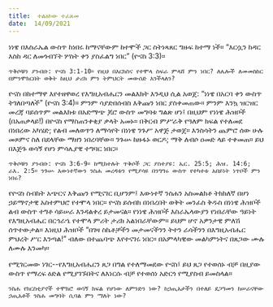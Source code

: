 ```yaml
---
title:  ተልዕኮው ተፈጸመ
date:  14/09/2021
---
```


ነነዌ በእስራኤል ውስጥ ከነበሩ ከማናቸውም ከተሞች ጋር ስትነጻጸር ግዙፍ ከተማ ነች። “እርሷን ከዳር እስከ ዳር ለመጎብኘት ሦስት ቀን ያስፈልግ ነበር” (ዮናስ 3:3)።

`ጥቅሶቹን ያንብቡ: ዮናስ 3:1-10። የዚህ በእርክስና የተሞላ ስፍራ ምላሸ ምን ነበር? ለሌሎች ለመመስከር በምንሞክርበት ወቅት ከዚህ ታሪክ ምን ትምህርት መውሰድ እንችላለን?`

ዮናስ በከተማዋ እየተዘዋወረ የእግዚአብሔርን መልእክት እንዲህ ሲል አወጀ: “ነነዌ በአርባ ቀን ውስጥ ትገለበጣለች” (ዮናስ 3:4)። ምንም ሳያድበሰብስ እቅጩን ነበር ያስቀመጠው። ምንም እንኳ ዝርዝር መረጃ ባይሰጥም መልእክቱ በአድማጭ ጆሮ ውስጥ መግባቱ ግልጽ ሆነ፤ በዚህም የነነዌ ሕዝቦች (በአጠቃላይ!) በዮናስ የማስጠንቀቂያ ቃላት አመኑ። በቅርብ ምሥራቅ የዓለም ክፍል የተለመደ በነበረው አካሄድ; የልብ መለወጥን ለማሳየት በነነዌ ንጉሥ አዋጅ ታወጀ። እንስሳትን ጨምሮ ሰው ሁሉ መጾምና ስለ በደላቸው ማዘን ነበረባቸው። ንጉሡ ከዙፋኑ ወርዶ; ማቅ ለብሶ ዐመድ ላይ ተቀመጠ። ይህ በእጅጉ ወሳኝ የሆነ ምሳሌያዊ ተግባር ነበር።

`ጥቅሶቹን ያንብቡ: ዮናስ 3:6-9። ከሚከተሉት ጥቅሶች ጋር ያስተያዩ: ኤር. 25:5; ሕዝ. 14:6; ራእ. 2:5። ንጉሡ እውነተኛውን ንስሐ መረዳቱን የሚያሳዩ በንግግሩ ውስጥ የተካተቱ አበይነት ነጥቦች ምን ነበሩ?`

የዮናስ ስብከት አጭርና እቅጩን የሚናገር ቢሆንም፤ እውነተኛ ንስሐን አስመልክቶ ትክክለኛ በሆነ ኃይማኖታዊ አስተምህሮ የተሞላ ነበር። ዮናስ ይሰብክ በነበረበት ወቅት መንፈስ ቅዱስ በነነዌ ሕዝቦች ልብ ውስጥ ተግቶ ሳይሠራ እንዳልቀረ ይታመናል። የነነዌ ሕዝቦች እስራኤላውያን የነበራቸው ዓይነት የእግዚአብሔር በርኅራኄ የተሞላ ምሪት ታሪክ አልነበራቸውም። ይህም ሆኖ አዎንታዊ ምለሽ ሰጥተውታል። እነዚህ ሕዝቦች “በገዛ ስኬቶቻችን መታመናችንን ትተን ራሳችንን በእግዚአብሔር ምህረት ሥር እንጣል!” ብለው በተጨባጭ እየተናገሩ ነበር። በአምላካዊው መልካምነትና በጸጋው ሙሉ ለሙሉ እንመካ።

የሚገርመው ነገር--የእግዚአብሔርን ጸጋ በግል የተለማመደው ዮናስ፤ ይህ ጸጋ የተወሰኑ ብቻ በዚያው ውስጥ የማረፍ ዕድል የሚያገኙበትና ለእነርሱ ብቻ የተወሰነ አድርጎ የሚያስብ ይመስላል።

`ንስሐ የክርስቲያኖች ተሞክሮ ወሳኝ ክፍል የሆነው ለምንድን ነው? ከኃጢአታችን በተለይ ደጋግመን ከሠራናቸው ኃጢአቶች ንስሐ መግባት ሲባል ምን ማለት ነው?`